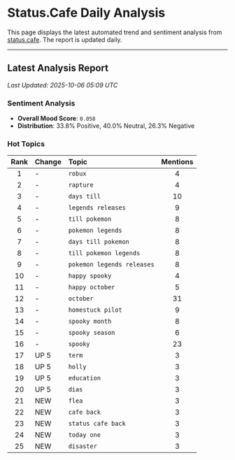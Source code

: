 # Status.Cafe Daily Analysis

This page displays the latest automated trend and sentiment analysis from [status.cafe](https://status.cafe/). The report is updated daily.

---

## Latest Analysis Report

<!-- START_ANALYSIS_SECTION -->

*Last Updated: 2025-10-06 05:09 UTC*

### Sentiment Analysis
- **Overall Mood Score**: `0.058` 
- **Distribution**: 33.8% Positive, 40.0% Neutral, 26.3% Negative

### Hot Topics
| Rank | Change | Topic | Mentions |
|:----:|:-------|:------|:--------:|
| 1 | - | `robux` | 4 |
| 2 | - | `rapture` | 4 |
| 3 | - | `days till` | 10 |
| 4 | - | `legends releases` | 9 |
| 5 | - | `till pokemon` | 8 |
| 6 | - | `pokemon legends` | 8 |
| 7 | - | `days till pokemon` | 8 |
| 8 | - | `till pokemon legends` | 8 |
| 9 | - | `pokemon legends releases` | 8 |
| 10 | - | `happy spooky` | 4 |
| 11 | - | `happy october` | 5 |
| 12 | - | `october` | 31 |
| 13 | - | `homestuck pilot` | 9 |
| 14 | - | `spooky month` | 8 |
| 15 | - | `spooky season` | 6 |
| 16 | - | `spooky` | 23 |
| 17 | UP 5 | `term` | 3 |
| 18 | UP 5 | `holly` | 3 |
| 19 | UP 5 | `education` | 3 |
| 20 | UP 5 | `dias` | 3 |
| 21 | NEW | `flea` | 3 |
| 22 | NEW | `cafe back` | 3 |
| 23 | NEW | `status cafe back` | 3 |
| 24 | NEW | `today one` | 3 |
| 25 | NEW | `disaster` | 3 |

<!-- END_ANALYSIS_SECTION -->
